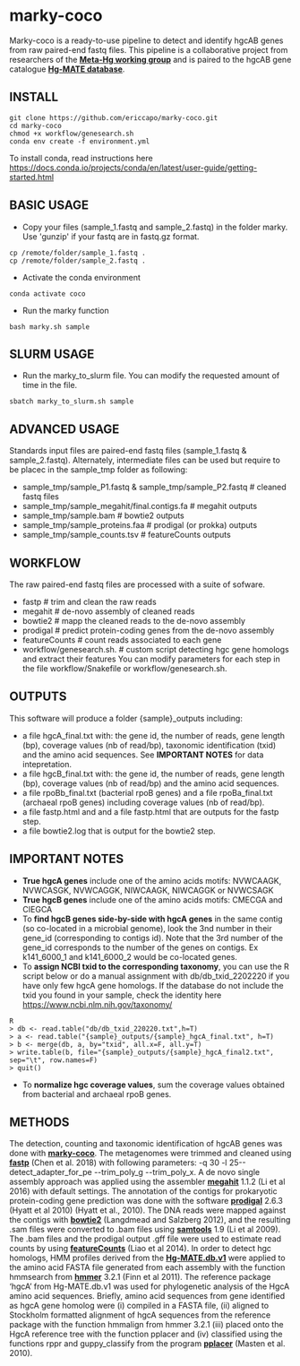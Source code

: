 # marky-coco
Marky-coco is a ready-to-use pipeline to detect and identify hgcAB genes from raw paired-end fastq files. This pipeline is a collaborative project from researchers of the <a href="https://ercapo.wixsite.com/meta-hg" target="_blank"><b>Meta-Hg working group</b></a> and is paired to the hgcAB gene catalogue <a href="https://smithsonian.figshare.com/articles/dataset/Hg-MATE-Db_v1_01142021/13105370/1?file=26193689" target="_blank"><b>Hg-MATE database</b></a>. 


## INSTALL

```
git clone https://github.com/ericcapo/marky-coco.git
cd marky-coco
chmod +x workflow/genesearch.sh
conda env create -f environment.yml
```
To install conda, read instructions here https://docs.conda.io/projects/conda/en/latest/user-guide/getting-started.html


## BASIC USAGE
* Copy your files (sample_1.fastq and sample_2.fastq) in the folder marky. Use 'gunzip' if your fastq are in fastq.gz format.
```
cp /remote/folder/sample_1.fastq .
cp /remote/folder/sample_2.fastq .
```
* Activate the conda environment
```
conda activate coco
```
* Run the marky function
```
bash marky.sh sample
```

## SLURM USAGE
* Run the marky_to_slurm file. You can modify the requested amount of time in the file.
```
sbatch marky_to_slurm.sh sample
```


## ADVANCED USAGE
Standards input files are paired-end fastq files (sample_1.fastq & sample_2.fastq). Alternately, intermediate files can be used but require to be placec in the sample_tmp folder as following:
* sample_tmp/sample_P1.fastq & sample_tmp/sample_P2.fastq # cleaned fastq files
* sample_tmp/sample_megahit/final.contigs.fa # megahit outputs
* sample_tmp/sample.bam # bowtie2 outputs
* sample_tmp/sample_proteins.faa # prodigal (or prokka) outputs
* sample_tmp/sample_counts.tsv # featureCounts outputs


## WORKFLOW
The raw paired-end fastq files are processed with a suite of sofware. 
* fastp # trim and clean the raw reads
* megahit # de-novo assembly of cleaned reads
* bowtie2 # mapp the cleaned reads to the de-novo assembly
* prodigal # predict protein-coding genes from the de-novo assembly
* featureCounts # count reads associated to each gene
* workflow/genesearch.sh. # custom script detecting hgc gene homologs and extract their features
You can modify parameters for each step in the file workflow/Snakefile or workflow/genesearch.sh.


## OUTPUTS
This software will produce a folder {sample}_outputs including:
* a file hgcA_final.txt with: the gene id, the number of reads, gene length (bp), coverage values (nb of read/bp), taxonomic identification (txid) and the amino acid sequences. See <b>IMPORTANT NOTES</b> for data intepretation.
* a file hgcB_final.txt with: the gene id, the number of reads, gene length (bp), coverage values (nb of read/bp) and the amino acid sequences. 
* a file rpoBb_final.txt (bacterial rpoB genes) and a file rpoBa_final.txt (archaeal rpoB genes) including coverage values (nb of read/bp).
* a file fastp.html and and a file fastp.html that are outputs for the fastp step.
* a file bowtie2.log that is output for the bowtie2 step.


## IMPORTANT NOTES
* <b>True hgcA genes</b> include one of the amino acids motifs: NVWCAAGK, NVWCASGK, NVWCAGGK, NIWCAAGK, NIWCAGGK or NVWCSAGK
* <b>True hgcB genes</b> include one of the amino acids motifs: CMECGA and CIEGCA
* To <b>find hgcB genes side-by-side with hgcA genes</b> in the same contig (so co-located in a microbial genome), look the 3nd number in their gene_id (corresponding to contigs id). Note that the 3rd number of the gene_id corresponds to the number of the genes on contigs. Ex k141_6000_1 and k141_6000_2 would be co-located genes.
* To <b>assign NCBI txid to the corresponding taxonomy</b>, you can use the R script below  or do a manual assignment with db/db_txid_2202220  if you have only few  hgcA gene homologs. If the database do not include the txid you found in your sample, check the identity here https://www.ncbi.nlm.nih.gov/taxonomy/
```
R
> db <- read.table("db/db_txid_220220.txt",h=T)
> a <- read.table("{sample}_outputs/{sample}_hgcA_final.txt", h=T)
> b <- merge(db, a, by="txid", all.x=F, all.y=T)
> write.table(b, file="{sample}_outputs/{sample}_hgcA_final2.txt", sep="\t", row.names=F)
> quit()
```
* To <b>normalize hgc coverage values</b>, sum the coverage values obtained from bacterial and archaeal rpoB genes.


## METHODS
<div class="intro">
<p> The detection, counting and taxonomic identification of hgcAB genes was done with <a href="https://academic.oup.com/bioinformatics/article/34/17/i884/5093234" target="_blank"><b>marky-coco</b></a>. The metagenomes were trimmed and cleaned using <a href="https://academic.oup.com/bioinformatics/article/34/17/i884/5093234" target="_blank"><b>fastp</b></a> (Chen et al. 2018) with following parameters: -q 30 -l 25--detect_adapter_for_pe --trim_poly_g --trim_poly_x. A de novo single assembly approach was applied using the assembler <a href="https://github.com/voutcn/megahit" target="_blank"><b>megahit</b></a> 1.1.2 (Li et al 2016) with default settings. The annotation of the contigs for prokaryotic protein-coding gene prediction was done with the software <a href="https://github.com/hyattpd/Prodigal" target="_blank"><b>prodigal</b></a> 2.6.3 (Hyatt et al 2010) (Hyatt et al., 2010). The DNA reads were mapped against the contigs with <a href="http://bowtie-bio.sourceforge.net/bowtie2/manual.shtml" target="_blank"><b>bowtie2</b></a> (Langdmead and Salzberg 2012), and the resulting .sam files were converted to .bam files using <a href="http://www.htslib.org/" target="_blank"><b>samtools</b></a> 1.9 (Li et al 2009). The .bam files and the prodigal output .gff file were used to estimate read counts by using <a href="https://rnnh.github.io/bioinfo-notebook/docs/featureCounts.html" target="_blank"><b>featureCounts</b></a>  (Liao et al 2014). In order to detect hgc homologs, HMM profiles derived from the <a href="https://smithsonian.figshare.com/articles/dataset/Hg-MATE-Db_v1_01142021/13105370/1?file=26193689" target="_blank"><b>Hg-MATE.db.v1</b></a> were applied to the amino acid FASTA file generated from each assembly with the function hmmsearch from <a href="http://hmmer.org/" target="_blank"><b>hmmer</b></a> 3.2.1 (Finn et al 2011). The reference package ‘hgcA’ from Hg-MATE.db.v1 was used for phylogenetic analysis of the HgcA amino acid sequences. Briefly, amino acid sequences from gene identified as hgcA gene homolog were (i) compiled in a FASTA file, (ii) aligned to Stockholm formatted alignment of hgcA sequences from the reference package with the function hmmalign from hmmer 3.2.1 (iii) placed onto the HgcA reference tree with the function pplacer and (iv) classified using the functions rppr and guppy_classify from the program <a href="https://matsen.fhcrc.org/pplacer/" target="_blank"><b>pplacer</b></a> (Masten et al. 2010).
